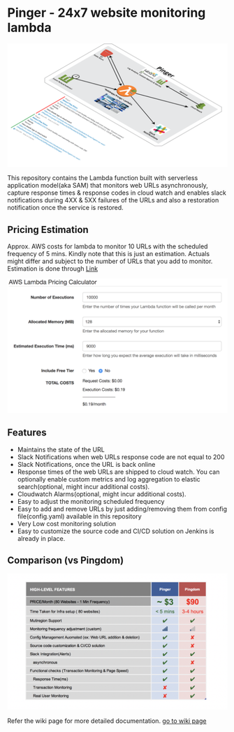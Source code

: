 # Pinger - 24x7 website monitoring lambda

![Architecture](Images/24x7-website-monitoring-lambda.png/?raw=true "Architecture Logo")

This repository contains the Lambda function built with serverless application model(aka SAM) that monitors web URLs asynchronously, capture response times & response codes in cloud watch and enables slack notifications during 4XX & 5XX failures of the URLs and also a restoration notification once the service is restored.

## Pricing Estimation

Approx. AWS costs for lambda to monitor 10 URLs with the scheduled frequency of 5 mins. Kindly note that this is just an estimation. Actuals might differ and subject to the number of URLs that you add to monitor. Estimation is done through [Link](https://s3.amazonaws.com/lambda-tools/pricing-calculator.html)

![Pricing](Images/pricing.png/?raw=true "Pricing Info")

## Features

* Maintains the state of the URL
* Slack Notifications when web URLs response code are not equal to 200
* Slack Notifications, once the URL is back online
* Response times of the web URLs are shipped to cloud watch. You can optionally enable custom metrics and log aggregation to elastic search(optional, might incur additional costs).
* Cloudwatch Alarms(optional, might incur additional costs).
* Easy to adjust the monitoring scheduled frequency
* Easy to add and remove URLs by just adding/removing them from config file(config.yaml) available in this repository
* Very Low cost monitoring solution
* Easy to customize the source code and CI/CD solution on Jenkins is already in place.

## Comparison (vs Pingdom)

![Comparison](Images/comparison.png/?raw=true "Comparison")

Refer the wiki page for more detailed documentation. [go to wiki page](https://github.com/Servana/24x7-website-monitoring-lambda/wiki)